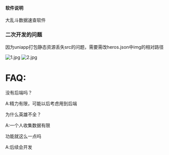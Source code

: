#### 软件说明
大乱斗数据速查软件

### 二次开发的问题
因为uniapp打包静态资源丢失src的问题，需要需改heros.json中img的相对路径

![1.jpg](https://p.sda1.dev/12/86ae79c4f1de8fdb35cfabed8812e1fe/1.jpg)
![2.jpg](https://p.sda1.dev/12/69aec5026c3d448d795b7004f7779015/2.jpg)

# FAQ:
没有后端吗？

A:精力有限，可能以后考虑用到后端

为什么英雄不全？

A:一个人收集数据有限

功能就这么一点吗

A:后续会开发


